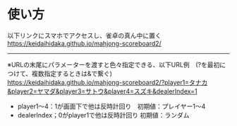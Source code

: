 # 使い方

以下リンクにスマホでアクセスし、雀卓の真ん中に置く<br>
https://keidaihidaka.github.io/mahjong-scoreboard2/

---

※URLの末尾にパラメーターを渡すと色々指定できる、以下URL例　(?を最初につけて、複数指定するときは&で繋ぐ)<br>
https://keidaihidaka.github.io/mahjong-scoreboard2/?player1=タナカ&player2=ヤマダ&player3=サトウ&player4=スズキ&dealerIndex=1

- player1～4：1が画面下で他は反時計回り　初期値：プレイヤー1～4
- dealerIndex；0がplayer1で他は反時計回り 初期値：ランダム


